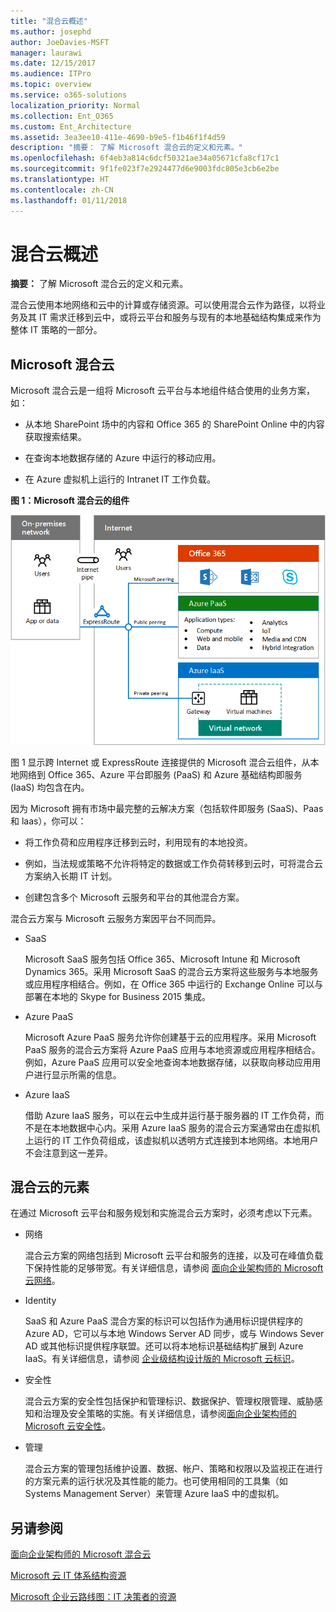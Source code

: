 ```yaml
---
title: "混合云概述"
ms.author: josephd
author: JoeDavies-MSFT
manager: laurawi
ms.date: 12/15/2017
ms.audience: ITPro
ms.topic: overview
ms.service: o365-solutions
localization_priority: Normal
ms.collection: Ent_O365
ms.custom: Ent_Architecture
ms.assetid: 3ea3ee10-411e-4690-b9e5-f1b46f1f4d59
description: "摘要： 了解 Microsoft 混合云的定义和元素。"
ms.openlocfilehash: 6f4eb3a814c6dcf50321ae34a05671cfa8cf17c1
ms.sourcegitcommit: 9f1fe023f7e2924477d6e9003fdc805e3cb6e2be
ms.translationtype: HT
ms.contentlocale: zh-CN
ms.lasthandoff: 01/11/2018
---
```

# <a name="hybrid-cloud-overview"></a>混合云概述

 **摘要：** 了解 Microsoft 混合云的定义和元素。
  
混合云使用本地网络和云中的计算或存储资源。可以使用混合云作为路径，以将业务及其 IT 需求迁移到云中，或将云平台和服务与现有的本地基础结构集成来作为整体 IT 策略的一部分。
  
## <a name="microsoft-hybrid-cloud"></a>Microsoft 混合云

Microsoft 混合云是一组将 Microsoft 云平台与本地组件结合使用的业务方案，如： 
  
- 从本地 SharePoint 场中的内容和 Office 365 的 SharePoint Online 中的内容获取搜索结果。
    
- 在查询本地数据存储的 Azure 中运行的移动应用。
    
- 在 Azure 虚拟机上运行的 Intranet IT 工作负载。
    
**图 1：Microsoft 混合云的组件**

![Microsoft 混合云的组件](images/Hybrid_Poster/MS_Hybrid_Cloud.png)
  
图 1 显示跨 Internet 或 ExpressRoute 连接提供的 Microsoft 混合云组件，从本地网络到 Office 365、Azure 平台即服务 (PaaS) 和 Azure 基础结构即服务 (IaaS) 均包含在内。
  
因为 Microsoft 拥有市场中最完整的云解决方案（包括软件即服务 (SaaS)、Paas 和 laas），你可以：
  
- 将工作负荷和应用程序迁移到云时，利用现有的本地投资。
    
- 例如，当法规或策略不允许将特定的数据或工作负荷转移到云时，可将混合云方案纳入长期 IT 计划。
    
- 创建包含多个 Microsoft 云服务和平台的其他混合方案。
    
混合云方案与 Microsoft 云服务方案因平台不同而异。
  
- SaaS
    
    Microsoft SaaS 服务包括 Office 365、Microsoft Intune 和 Microsoft Dynamics 365。采用 Microsoft SaaS 的混合云方案将这些服务与本地服务或应用程序相结合。例如，在 Office 365 中运行的 Exchange Online 可以与部署在本地的 Skype for Business 2015 集成。
    
- Azure PaaS
    
    Microsoft Azure PaaS 服务允许你创建基于云的应用程序。采用 Microsoft PaaS 服务的混合云方案将 Azure PaaS 应用与本地资源或应用程序相结合。例如，Azure PaaS 应用可以安全地查询本地数据存储，以获取向移动应用用户进行显示所需的信息。
    
- Azure IaaS
    
    借助 Azure IaaS 服务，可以在云中生成并运行基于服务器的 IT 工作负荷，而不是在本地数据中心内。采用 Azure IaaS 服务的混合云方案通常由在虚拟机上运行的 IT 工作负荷组成，该虚拟机以透明方式连接到本地网络。本地用户不会注意到这一差异。
    
## <a name="elements-of-hybrid-cloud"></a>混合云的元素

在通过 Microsoft 云平台和服务规划和实施混合云方案时，必须考虑以下元素。
  
- 网络
    
    混合云方案的网络包括到 Microsoft 云平台和服务的连接，以及可在峰值负载下保持性能的足够带宽。有关详细信息，请参阅 [面向企业架构师的 Microsoft 云网络](microsoft-cloud-networking-for-enterprise-architects.md)。
    
- Identity
    
    SaaS 和 Azure PaaS 混合方案的标识可以包括作为通用标识提供程序的 Azure AD，它可以与本地 Windows Server AD 同步，或与 Windows Sever AD 或其他标识提供程序联盟。还可以将本地标识基础结构扩展到 Azure IaaS。有关详细信息，请参阅 [企业级结构设计版的 Microsoft 云标识](microsoft-cloud-identity-for-enterprise-architects.md)。
    
- 安全性
    
    混合云方案的安全性包括保护和管理标识、数据保护、管理权限管理、威胁感知和治理及安全策略的实施。有关详细信息，请参阅[面向企业架构师的 Microsoft 云安全性](https://technet.microsoft.com/library/dn919927.aspx#security)。
    
- 管理
    
    混合云方案的管理包括维护设置、数据、帐户、策略和权限以及监视正在进行的方案元素的运行状况及其性能的能力。也可使用相同的工具集（如 Systems Management Server）来管理 Azure IaaS 中的虚拟机。
    
## <a name="see-also"></a>另请参阅

[面向企业架构师的 Microsoft 混合云](microsoft-hybrid-cloud-for-enterprise-architects.md)
  
[Microsoft 云 IT 体系结构资源](microsoft-cloud-it-architecture-resources.md)

[Microsoft 企业云路线图：IT 决策者的资源]((https://sway.com/FJ2xsyWtkJc2taRD))
 


